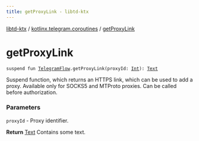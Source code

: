 ```yaml
---
title: getProxyLink - libtd-ktx
---
```


[libtd-ktx](../index.html) / [kotlinx.telegram.coroutines](index.html) / [getProxyLink](./get-proxy-link.html)

# getProxyLink

`suspend fun `[`TelegramFlow`](../kotlinx.telegram.core/-telegram-flow/index.html)`.getProxyLink(proxyId: `[`Int`](https://kotlinlang.org/api/latest/jvm/stdlib/kotlin/-int/index.html)`): `[`Text`](https://tdlibx.github.io/td/docs/org/drinkless/td/libcore/telegram/TdApi/Text.html)

Suspend function, which returns an HTTPS link, which can be used to add a proxy. Available only
for SOCKS5 and MTProto proxies. Can be called before authorization.

### Parameters

`proxyId` - Proxy identifier.

**Return**
[Text](https://tdlibx.github.io/td/docs/org/drinkless/td/libcore/telegram/TdApi/Text.html) Contains some text.

